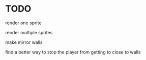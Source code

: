 # TODO
render one sprite

render multiple sprites

make mirror walls

find a better way to stop the player from getting to close to walls
